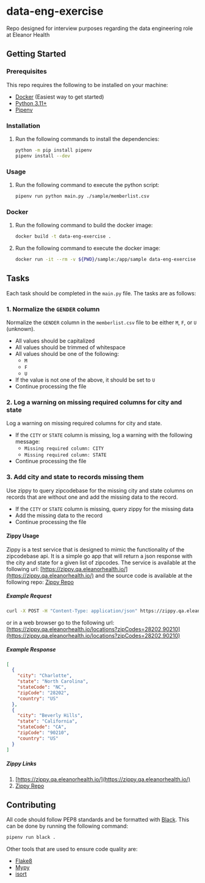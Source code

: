 # data-eng-exercise

Repo designed for interview purposes regarding the data engineering role at Eleanor Health

## Getting Started

### Prerequisites

This repo requires the following to be installed on your machine:

- [Docker](https://docs.docker.com/get-docker/) (Easiest way to get started)
- [Python 3.11+](https://www.python.org/downloads/)
- [Pipenv](https://pipenv.pypa.io/en/latest/)

### Installation

1. Run the following commands to install the dependencies:

    ```bash
    python -m pip install pipenv
    pipenv install --dev
    ```

### Usage

1. Run the following command to execute the python script:

    ```bash
    pipenv run python main.py ./sample/memberlist.csv
    ```

### Docker

1. Run the following command to build the docker image:

    ```bash
    docker build -t data-eng-exercise .
    ```

2. Run the following command to execute the docker image:

    ```bash
    docker run -it --rm -v ${PWD}/sample:/app/sample data-eng-exercise ./sample/memberlist.csv
    ```

## Tasks

Each task should be completed in the `main.py` file. The tasks are as follows:

### 1. Normalize the `GENDER` column

Normalize the `GENDER` column in the `memberlist.csv` file to be either `M`, `F`, or `U` (unknown).

* All values should be capitalized
* All values should be trimmed of whitespace
* All values should be one of the following:
  * `M`
  * `F`
  * `U`
* If the value is not one of the above, it should be set to `U`
* Continue processing the file

### 2. Log a warning on missing required columns for city and state

Log a warning on missing required columns for city and state.

* If the `CITY` or `STATE` column is missing, log a warning with the following message:
  * `Missing required column: CITY`
  * `Missing required column: STATE`
* Continue processing the file

### 3. Add city and state to records missing them

Use zippy to query zipcodebase for the missing city and state columns on records that are without one
and add the missing data to the record.

* If the `CITY` or `STATE` column is missing, query zippy for the missing data
* Add the missing data to the record
* Continue processing the file

#### Zippy Usage

Zippy is a test service that is designed to mimic the functionality of the zipcodebase api. It is a simple
go app that will return a json response with the city and state for a given list of zipcodes. The service
is available at the following url: [https://zippy.qa.eleanorhealth.io/](https://zippy.qa.eleanorhealth.io/)
and the source code is available at the following repo: [Zippy Repo](https://github.com/eleanorhealth/zippy)

##### Example Request

```bash
curl -X POST -H "Content-Type: application/json" https://zippy.qa.eleanorhealth.io/locations\?zipCodes\=28202,90210
```

or in a web browser go to the following url: [https://zippy.qa.eleanorhealth.io/locations?zipCodes=28202,90210](https://zippy.qa.eleanorhealth.io/locations?zipCodes=28202,90210)

##### Example Response

```json
[
  {
    "city": "Charlotte",
    "state": "North Carolina",
    "stateCode": "NC",
    "zipCode": "28202",
    "country": "US"
  },
  {
    "city": "Beverly Hills",
    "state": "California",
    "stateCode": "CA",
    "zipCode": "90210",
    "country": "US"
  }
]
```

##### Zippy Links

1. [https://zippy.qa.eleanorhealth.io/](https://zippy.qa.eleanorhealth.io/)
2. [Zippy Repo](https://github.com/eleanorhealth/zippy)

## Contributing

All code should follow PEP8 standards and be formatted with [Black](https://github.com/psf/black). This can be done by
running the following command:

```bash
pipenv run black .
```

Other tools that are used to ensure code quality are:

* [Flake8](https://flake8.pycqa.org/en/latest/)
* [Mypy](https://mypy.readthedocs.io/en/stable/)
* [isort](https://pycqa.github.io/isort/)
